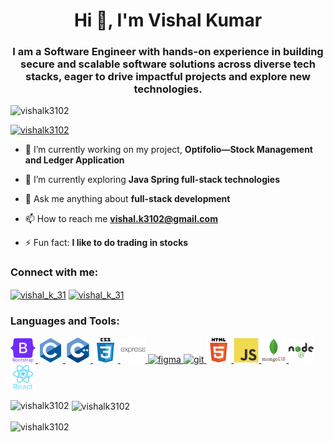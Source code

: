 <h1 align="center">Hi 👋, I'm Vishal Kumar</h1>
<h3 align="center">I am a Software Engineer with hands-on experience in building secure and scalable software solutions across diverse tech stacks, eager to drive impactful projects and explore new technologies.</h3>

<p align="left"> <img src="https://komarev.com/ghpvc/?username=vishalk3102&label=Profile%20views&color=0e75b6&style=flat" alt="vishalk3102" /> </p>

<p align="left"> <a href="https://github.com/ryo-ma/github-profile-trophy"><img src="https://github-profile-trophy.vercel.app/?username=vishalk3102" alt="vishalk3102" /></a> </p>

- 🔭 I’m currently working on my project, **Optifolio—Stock Management and Ledger Application**

- 🌱 I’m currently exploring **Java Spring full-stack technologies**

- 💬 Ask me anything about **full-stack development**

- 📫 How to reach me **vishal.k3102@gmail.com**

- ⚡ Fun fact: **I like to do trading in stocks**


<h3 align="left">Connect with me:</h3>
<p align="left">
<a href="https://instagram.com/vishal_k_31" target="blank"><img align="center" src="https://raw.githubusercontent.com/rahuldkjain/github-profile-readme-generator/master/src/images/icons/Social/instagram.svg" alt="vishal_k_31" height="30" width="40" /></a>
<a href="https://linkedin.com/in/vishalk3102" target="blank"><img align="center"  src="https://img.icons8.com/fluency/48/000000/linkedin.png"  alt="vishal_k_31" height="30" width="40" /></a>
</p>

<h3 align="left">Languages and Tools:</h3>
<p align="left"> <a href="https://getbootstrap.com" target="_blank"> <img src="https://raw.githubusercontent.com/devicons/devicon/master/icons/bootstrap/bootstrap-plain-wordmark.svg" alt="bootstrap" width="40" height="40"/> </a> <a href="https://www.cprogramming.com/" target="_blank"> <img src="https://raw.githubusercontent.com/devicons/devicon/master/icons/c/c-original.svg" alt="c" width="40" height="40"/> </a> <a href="https://www.w3schools.com/cpp/" target="_blank"> <img src="https://raw.githubusercontent.com/devicons/devicon/master/icons/cplusplus/cplusplus-original.svg" alt="cplusplus" width="40" height="40"/> </a> <a href="https://www.w3schools.com/css/" target="_blank"> <img src="https://raw.githubusercontent.com/devicons/devicon/master/icons/css3/css3-original-wordmark.svg" alt="css3" width="40" height="40"/> </a> <a href="https://expressjs.com" target="_blank"> <img src="https://raw.githubusercontent.com/devicons/devicon/master/icons/express/express-original-wordmark.svg" alt="express" width="40" height="40"/> </a> <a href="https://www.figma.com/" target="_blank"> <img src="https://www.vectorlogo.zone/logos/figma/figma-icon.svg" alt="figma" width="40" height="40"/> </a> <a href="https://git-scm.com/" target="_blank"> <img src="https://www.vectorlogo.zone/logos/git-scm/git-scm-icon.svg" alt="git" width="40" height="40"/> </a> <a href="https://www.w3.org/html/" target="_blank"> <img src="https://raw.githubusercontent.com/devicons/devicon/master/icons/html5/html5-original-wordmark.svg" alt="html5" width="40" height="40"/> </a> <a href="https://developer.mozilla.org/en-US/docs/Web/JavaScript" target="_blank"> <img src="https://raw.githubusercontent.com/devicons/devicon/master/icons/javascript/javascript-original.svg" alt="javascript" width="40" height="40"/> </a> <a href="https://www.mongodb.com/" target="_blank"> <img src="https://raw.githubusercontent.com/devicons/devicon/master/icons/mongodb/mongodb-original-wordmark.svg" alt="mongodb" width="40" height="40"/> </a> <a href="https://nodejs.org" target="_blank"> <img src="https://raw.githubusercontent.com/devicons/devicon/master/icons/nodejs/nodejs-original-wordmark.svg" alt="nodejs" width="40" height="40"/> </a> <a href="https://reactjs.org/" target="_blank"> <img src="https://raw.githubusercontent.com/devicons/devicon/master/icons/react/react-original-wordmark.svg" alt="react" width="40" height="40"/> </a> </p>

<p><img align="left" src="https://github-readme-stats.vercel.app/api/top-langs?username=vishalk3102&show_icons=true&locale=en&layout=compact" alt="vishalk3102" /></p>

<p>&nbsp;<img align="center" src="https://github-readme-stats.vercel.app/api?username=vishalk3102&show_icons=true&locale=en" alt="vishalk3102" /></p>

<p><img align="center" src="https://github-readme-streak-stats.herokuapp.com/?user=vishalk3102&" alt="vishalk3102" /></p>
